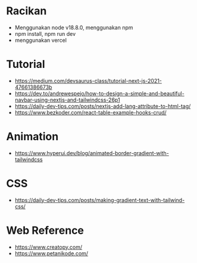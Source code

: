 # Racikan

- Menggunakan node v18.8.0, menggunakan npm
- npm install, npm run dev
- menggunakan vercel

# Tutorial

- https://medium.com/devsaurus-class/tutorial-next-js-2021-47661386673b
- https://dev.to/andrewespejo/how-to-design-a-simple-and-beautiful-navbar-using-nextjs-and-tailwindcss-26p1
- https://daily-dev-tips.com/posts/nextjs-add-lang-attribute-to-html-tag/
- https://www.bezkoder.com/react-table-example-hooks-crud/

# Animation

- https://www.hyperui.dev/blog/animated-border-gradient-with-tailwindcss

# CSS

- https://daily-dev-tips.com/posts/making-gradient-text-with-tailwind-css/

# Web Reference

- https://www.creatopy.com/
- https://www.petanikode.com/
